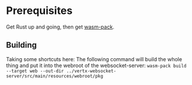# Prerequisites
Get Rust up and going, then get [wasm-pack](https://rustwasm.github.io/wasm-pack/installer/).

## Building
Taking some shortcuts here:
The following command will build the whole thing and put it into the webroot of the websocket-server:
```wasm-pack build --target web --out-dir ../vertx-websocket-server/src/main/resources/webroot/pkg```

